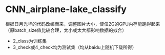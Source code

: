 # CNN_airplane-lake_classify
根据日月光华的代码改编而来，调整图片大小，使仅2G的GPU内存能跑得起来（原batch_size值比较合理，太小或太大都影响数据的拟合）
* 2_class为训练集
* 3_check或4_check均为测试集（均从baidu上随机下载所得）
